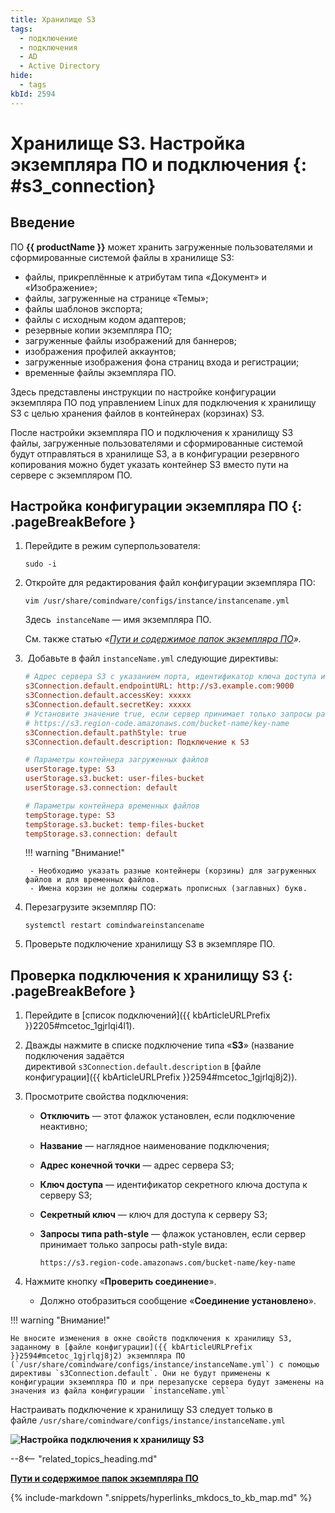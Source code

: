 ```yaml
---
title: Хранилище S3
tags:
  - подключение
  - подключения
  - AD
  - Active Directory
hide:
  - tags
kbId: 2594
---
```


# Хранилище S3. Настройка экземпляра ПО и подключения {: #s3_connection}

## Введение

ПО **{{ productName }}** может хранить загруженные пользователями и сформированные системой файлы в хранилище S3:

- файлы, прикреплённые к атрибутам типа «Документ» и «Изображение»;
- файлы, загруженные на странице «Темы»;
- файлы шаблонов экспорта;
- файлы с исходным кодом адаптеров;
- резервные копии экземпляра ПО;
- загруженные файлы изображений для баннеров;
- изображения профилей аккаунтов;
- загруженные изображения фона страниц входа и регистрации;
- временные файлы экземпляра ПО.

Здесь представлены инструкции по настройке конфигурации экземпляра ПО под управлением Linux для подключения к хранилищу S3 с целью хранения файлов в контейнерах (корзинах) S3.

После настройки экземпляра ПО и подключения к хранилищу S3 файлы, загруженные пользователями и сформированные системой будут отправляться в хранилище S3, а в конфигурации резервного копирования можно будет указать контейнер S3 вместо пути на сервере с экземпляром ПО.

## Настройка конфигурации экземпляра ПО {: .pageBreakBefore }

1. Перейдите в режим суперпользователя:

    ```
    sudo -i
    ```

2. Откройте для редактирования файл конфигурации экземпляра ПО:

    ```
    vim /usr/share/comindware/configs/instance/instancename.yml
    ```

    Здесь  `instanceName` — имя экземпляра ПО.

    См. также статью _«[Пути и содержимое папок экземпляра ПО]({{kbArticleURLPrefix}}2502)»._

3.  Добавьте в файл `instanceName.yml` следующие директивы:

    ``` ini
    # Адрес сервера S3 с указанием порта, идентификатор ключа доступа и секретный ключ
    s3Connection.default.endpointURL: http://s3.example.com:9000
    s3Connection.default.accessKey: xxxxx
    s3Connection.default.secretKey: xxxxx
    # Установите значение true, если сервер принимает только запросы path-style вида:
    # https://s3.region-code.amazonaws.com/bucket-name/key-name
    s3Connection.default.pathStyle: true
    s3Connection.default.description: Подключение к S3

    # Параметры контейнера загруженных файлов
    userStorage.type: S3
    userStorage.s3.bucket: user-files-bucket
    userStorage.s3.connection: default

    # Параметры контейнера временных файлов
    tempStorage.type: S3
    tempStorage.s3.bucket: temp-files-bucket
    tempStorage.s3.connection: default
    ```

    !!! warning "Внимание!"

        - Необходимо указать разные контейнеры (корзины) для загруженных файлов и для временных файлов.
        - Имена корзин не должны содержать прописных (заглавных) букв.

4. Перезагрузите экземпляр ПО:

    ```
    systemctl restart comindwareinstancename
    ```

5. Проверьте подключение хранилищу S3 в экземпляре ПО.

## Проверка подключения к хранилищу S3 {: .pageBreakBefore }

1. Перейдите в [список подключений]({{ kbArticleURLPrefix }}2205#mcetoc_1gjrlqi4l1).
2. Дважды нажмите в списке подключение типа «**S3**» (название подключения задаётся директивой `s3Connection.default.description` в [файле конфигурации]({{ kbArticleURLPrefix }}2594#mcetoc_1gjrlqj8j2)).
3. Просмотрите свойства подключения:
    - **Отключить** — этот флажок установлен, если подключение неактивно;
    - **Название** — наглядное наименование подключения;
    - **Адрес конечной точки** — адрес сервера S3;
    - **Ключ доступа** — идентификатор секретного ключа доступа к серверу S3;
    - **Секретный ключ** — ключ для доступа к серверу S3;
    - **Запросы типа path-style** — флажок установлен, если сервер принимает только запросы path-style вида:

        ```
        https://s3.region-code.amazonaws.com/bucket-name/key-name
        ```

4. Нажмите кнопку «**Проверить соединение**».
    - Должно отобразиться сообщение «**Соединение установлено**».

!!! warning "Внимание!"

    Не вносите изменения в окне свойств подключения к хранилищу S3, заданному в [файле конфигурации]({{ kbArticleURLPrefix }}2594#mcetoc_1gjrlqj8j2) экземпляра ПО (`/usr/share/comindware/configs/instance/instanceName.yml`) с помощью директивы `s3Connection.default`. Они не будут применены к конфигурации экземпляра ПО и при перезапуске сервера будут заменены на значения из файла конфигурации `instanceName.yml`

Настраивать подключение к хранилищу S3 следует только в файле `/usr/share/comindware/configs/instance/instanceName.yml`

**![Настройка подключения к хранилищу S3](https://kb.comindware.ru/assets/img_65e9b87a6e895.png)**

--8<-- "related_topics_heading.md"

**[Пути и содержимое папок экземпляра ПО]({{kbArticleURLPrefix}}2502)**

{%
include-markdown ".snippets/hyperlinks_mkdocs_to_kb_map.md"
%}
